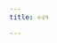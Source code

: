 ```yaml
---
title: ०२१

---
```

<div class="js_include" includetitle="false" newlevelforh1="2" unfilled url="../vetAla-panchavimshatikA/014/"></div>